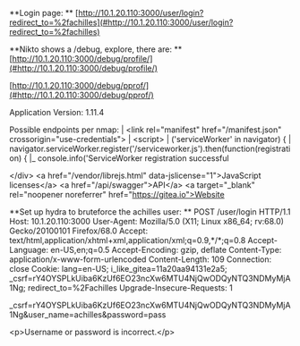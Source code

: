 
**Login page:
**
[http://10.1.20.110:3000/user/login?redirect_to=%2fachilles](#http://10.1.20.110:3000/user/login?redirect_to=%2fachilles)


**Nikto shows a /debug, explore, there are:
**
[http://10.1.20.110:3000/debug/profile/](#http://10.1.20.110:3000/debug/profile/)

[http://10.1.20.110:3000/debug/pprof/](#http://10.1.20.110:3000/debug/pprof/)


Application Version: 1\.11\.4

Possible endpoints per nmap:
|     \<link rel="manifest" href="/manifest\.json" crossorigin="use\-credentials"\>
|     \<script\>
|     \('serviceWorker' in navigator\) \{
|     navigator\.serviceWorker\.register\('/serviceworker\.js'\)\.then\(function\(registration\) \{
|\_    console\.info\('ServiceWorker registration successful

\</div\>
\<a href="/vendor/librejs\.html" data\-jslicense="1"\>JavaScript licenses\</a\>
\<a href="/api/swagger"\>API\</a\>
\<a target="\_blank" rel="noopener noreferrer" href="[https://gitea.io">Website</a>](#https://gitea.io">Website</a>)


**Set up hydra to bruteforce the achilles user:
**
POST /user/login HTTP/1\.1
Host: 10\.1\.20\.110:3000
User\-Agent: Mozilla/5\.0 \(X11; Linux x86\_64; rv:68\.0\) Gecko/20100101 Firefox/68\.0
Accept: text/html,application/xhtml\+xml,application/xml;q=0\.9,\*/\*;q=0\.8
Accept\-Language: en\-US,en;q=0\.5
Accept\-Encoding: gzip, deflate
Content\-Type: application/x\-www\-form\-urlencoded
Content\-Length: 109
Connection: close
Cookie: lang=en\-US; i\_like\_gitea=11a20aa94131e2a5; \_csrf=rY4OYSPLkUiba6KzUf6EO23ncXw6MTU4NjQwODQyNTQ3NDMyMjA1Ng; redirect\_to=%2Fachilles
Upgrade\-Insecure\-Requests: 1

\_csrf=rY4OYSPLkUiba6KzUf6EO23ncXw6MTU4NjQwODQyNTQ3NDMyMjA1Ng\&user\_name=achilles\&password=pass

\<p\>Username or password is incorrect\.\</p\>


